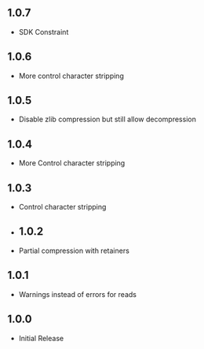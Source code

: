 ## 1.0.7

* SDK Constraint

## 1.0.6

* More control character stripping

## 1.0.5

* Disable zlib compression but still allow decompression

## 1.0.4

* More Control character stripping

## 1.0.3

* Control character stripping

* ## 1.0.2

* Partial compression with retainers

## 1.0.1

* Warnings instead of errors for reads

## 1.0.0

* Initial Release
